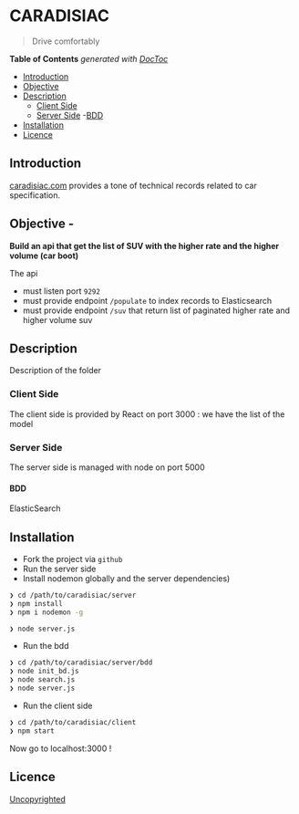 # CARADISIAC

> Drive comfortably

<!-- START doctoc generated TOC please keep comment here to allow auto update -->
<!-- DON'T EDIT THIS SECTION, INSTEAD RE-RUN doctoc TO UPDATE -->
**Table of Contents**  *generated with [DocToc](https://github.com/thlorenz/doctoc)*

- [Introduction](#introduction)
- [Objective](#objective)
- [Description](#description)
  - [Client Side](#client)
  - [Server Side](#server)
    -[BDD](#bdd)
- [Installation](#installation)
- [Licence](#licence)

<!-- END doctoc generated TOC please keep comment here to allow auto update -->

## Introduction

[caradisiac.com](http://www.caradisiac.com/fiches-techniques) provides a tone of technical records related to car specification.

## Objective - 
**Build an api that get the list of SUV with the higher rate and the higher volume (car boot)**

The api

* must listen port `9292`
* must provide endpoint `/populate` to index records to Elasticsearch
* must provide endpoint `/suv` that return list of paginated higher rate and higher volume suv

## Description

Description of the folder 

### Client Side

The client side is provided by React on port 3000 : we have the list of the model 

### Server Side

The server side is managed with node on port 5000
#### BDD 
ElasticSearch 

## Installation

* Fork the project via `github`
* Run the server side 
* Install nodemon globally and the server dependencies)
```sh
❯ cd /path/to/caradisiac/server 
❯ npm install
❯ npm i nodemon -g

❯ node server.js

```
* Run the bdd 
```sh
❯ cd /path/to/caradisiac/server/bdd 
❯ node init_bd.js
❯ node search.js
❯ node server.js

```
* Run the client side 

```sh
❯ cd /path/to/caradisiac/client
❯ npm start
```
Now go to localhost:3000 ! 

## Licence

[Uncopyrighted](http://zenhabits.net/uncopyright/)
